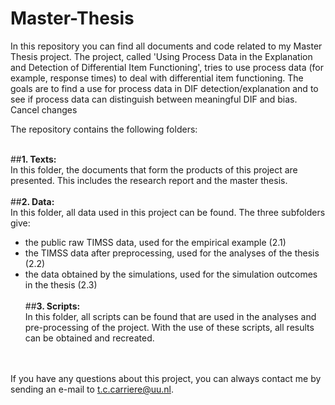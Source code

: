 # Master-Thesis

In this repository you can find all documents and code related to my Master Thesis project. 
The project, called 'Using Process Data in the Explanation and Detection of Differential Item Functioning', tries to use process data (for example, response times) to deal with differential item functioning. The goals are to find a use for process data in DIF detection/explanation and to see if process data can distinguish between meaningful DIF and bias. Cancel changes

The repository contains the following folders:<br><br>

##**1. Texts:**<br>
In this folder, the documents that form the products of this project are presented. This includes the research report and the master thesis.
<br><br>
##**2. Data:**<br>
In this folder, all data used in this project can be found. The three subfolders give:
- the public raw TIMSS data, used for the empirical example (2.1)
- the TIMSS data after preprocessing, used for the analyses of the thesis (2.2)
- the data obtained by the simulations, used for the simulation outcomes in the thesis (2.3)
<br><br>
##**3. Scripts:**<br>
In this folder, all scripts can be found that are used in the analyses and pre-processing of the project. With the use of these scripts, all results can be obtained and recreated.



<br><br>
If you have any questions about this project, you can always contact me by sending an e-mail to t.c.carriere@uu.nl.
